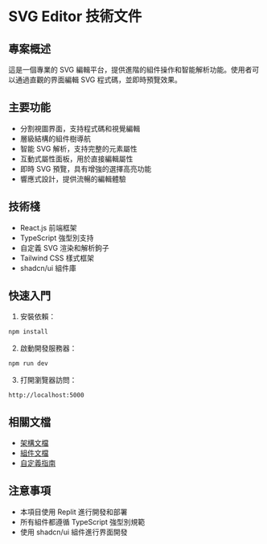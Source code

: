 # SVG Editor 技術文件

## 專案概述
這是一個專業的 SVG 編輯平台，提供進階的組件操作和智能解析功能。使用者可以通過直觀的界面編輯 SVG 程式碼，並即時預覽效果。

## 主要功能
- 分割視圖界面，支持程式碼和視覺編輯
- 層級結構的組件樹導航
- 智能 SVG 解析，支持完整的元素屬性
- 互動式屬性面板，用於直接編輯屬性
- 即時 SVG 預覽，具有增強的選擇高亮功能
- 響應式設計，提供流暢的編輯體驗

## 技術棧
- React.js 前端框架
- TypeScript 強型別支持
- 自定義 SVG 渲染和解析鉤子
- Tailwind CSS 樣式框架
- shadcn/ui 組件庫

## 快速入門
1. 安裝依賴：
```bash
npm install
```

2. 啟動開發服務器：
```bash
npm run dev
```

3. 打開瀏覽器訪問：
```
http://localhost:5000
```

## 相關文檔
- [架構文檔](./architecture.md)
- [組件文檔](./components.md)
- [自定義指南](./customization.md)

## 注意事項
- 本項目使用 Replit 進行開發和部署
- 所有組件都遵循 TypeScript 強型別規範
- 使用 shadcn/ui 組件進行界面開發
